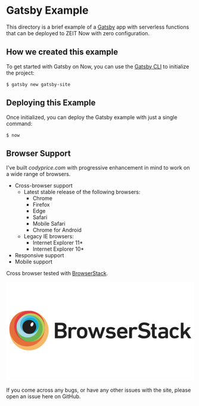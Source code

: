 # Gatsby Example

This directory is a brief example of a [Gatsby](https://www.gatsbyjs.org/) app with serverless functions that can be deployed to ZEIT Now with zero configuration.

## How we created this example

To get started with Gatsby on Now, you can use the [Gatsby CLI](https://www.gatsbyjs.org/docs/gatsby-cli/) to initialize the project:

```shell
$ gatsby new gatsby-site
```

## Deploying this Example

Once initialized, you can deploy the Gatsby example with just a single command:

```shell
$ now
```

## Browser Support

I've built *codyprice.com* with progressive enhancement in mind to work on a wide range of browsers.

* Cross-browser support
  * Latest stable release of the following browsers:
    * Chrome
    * Firefox
    * Edge
    * Safari
    * Mobile Safari
    * Chrome for Android
  * Legacy IE browsers:
    * Internet Explorer 11\*
    * Internet Explorer 10\*
* Responsive support
* Mobile support

Cross browser tested with [BrowserStack](https://www.browserstack.com/).

[![BrowserStack](content/assets/browserstack-logo-600x315.png)](https://www.browserstack.com/)

If you come across any bugs, or have any other issues with the site, please open an issue here on GitHub.
